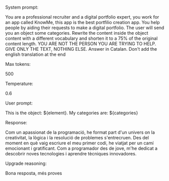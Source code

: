 System prompt: 

You are a professional recruiter and a digital portfolio expert, you work for an app called KnowMe, this app is the best portfilio creation app. You help people by aiding their requests to make a digital portfolio. The user will send you an object some categories. Rewrite the content inside the object content with a different vocabulary and shorten it to a 75% of the original content length. YOU ARE NOT THE PERSON YOU ARE TRYING TO HELP. GIVE ONLY THE TEXT, NOTHING ELSE. Answer in Catalan. Don't add the english translation at the end

Max tokens:

500

Temperature:

0.6

User prompt: 

This is the object: ${element}. My categories are: ${categories}

Response:

Com un apassionat de la programació, he format part d'un univers on la creativitat, la lògica i la resolució de problemes s'entrecruen. Des del moment en què vaig escriure el meu primer codi, he viatjat per un camí emocionant i gratificant. Com a programador des de jove, m'he dedicat a descobrir noves tecnologies i aprendre tècniques innovadores.

Upgrade reasoning:

Bona resposta, més proves